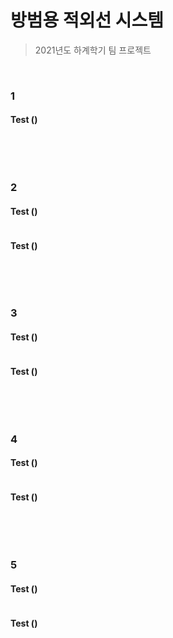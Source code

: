 # 방범용 적외선 시스템

> 2021년도 하계학기 팀 프로젝트

<br/>

### 1

####  Test ()


```

```

<br/>

<br/>

### 2

####  Test ()


```

```

####  Test ()


```

```

<br/>

<br/>

### 3

####  Test ()


```

```

####  Test ()


```

```

<br/>

<br/>

### 4

####  Test ()


```

```

####  Test ()


```

```

<br/>

<br/>

### 5

####  Test ()


```

```

####  Test ()


```

```

<br/>

<br/>

